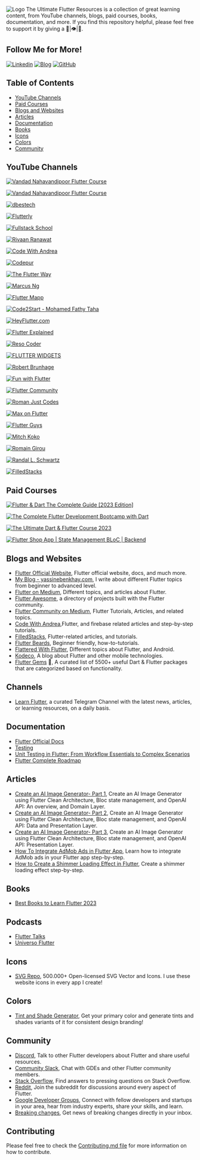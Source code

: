 ![Logo](https://raw.githubusercontent.com/yassine-bennkhay/Ultimate-Flutter-Resources/main/assets/the-ultimate-flutter-resources.png)
The Ultimate Flutter Resources is a collection of great learning content, from YouTube channels, blogs, paid courses, books, documentation, and more. If you find this repository helpful, please feel free to support it by giving a 🌟|👁️|👏.
## Follow Me for More!
[![Linkedin](https://img.shields.io/badge/linkedin-0A66C2?style=for-the-badge&logo=linkedin&logoColor=white)](https://www.linkedin.com/in/yassine-benkhay-0b73411b4/)
[![Blog](https://img.shields.io/badge/blog-424168?style=for-the-badge&logo=blog&logoColor=white)](http://yassinebenkhay.com)
[![GitHub](https://img.shields.io/badge/github-333?style=for-the-badge&logo=github&logoColor=white)](https://github.com/yassine-bennkhay)
## Table of Contents

- [YouTube Channels](#youtube-channels)
- [Paid Courses](#paid-courses)
- [Blogs and Websites](#blogs-and-websites)
- [Articles](#articles)
- [Documentation](#documentation)
- [Books](#books)
- [Icons](#icons)
- [Colors](#colors)
- [Community](#community)

## YouTube Channels

[![Vandad Nahavandipoor Flutter Course](https://img.shields.io/badge/Official%20Flutter%20YouTube%20Channel-FF0000?style=for-the-badge&logo=youtube&logoColor=white)](https://www.youtube.com/@flutterdev)

[![Vandad Nahavandipoor Flutter Course](https://img.shields.io/badge/Vandad%20Nahavandipoor-FF0000?style=for-the-badge&logo=youtube&logoColor=white)](https://www.youtube.com/playlist?list=PL6yRaaP0WPkVtoeNIGqILtRAgd3h2CNpT)

[![dbestech](https://img.shields.io/badge/dbestech-FF0000?style=for-the-badge&logo=youtube&logoColor=white)](https://www.youtube.com/@dbestech)

[![Flutterly](https://img.shields.io/badge/Flutterly-FF0000?style=for-the-badge&logo=youtube&logoColor=white)](https://www.youtube.com/@Flutterly)

[![Fullstack School](https://img.shields.io/badge/Fullstack%20School-FF0000?style=for-the-badge&logo=youtube&logoColor=white)](https://www.youtube.com/@fullstackschool7177)

[![Rivaan Ranawat](https://img.shields.io/badge/Rivaan%20Ranawat-FF0000?style=for-the-badge&logo=youtube&logoColor=white)](https://www.youtube.com/@RivaanRanawat)

[![Code With Andrea](https://img.shields.io/badge/Code%20With%20Andrea-FF0000?style=for-the-badge&logo=youtube&logoColor=white)](https://www.youtube.com/@CodeWithAndrea)

[![Codepur](https://img.shields.io/badge/Codepur-FF0000?style=for-the-badge&logo=youtube&logoColor=white)](https://www.youtube.com/@HelloCodepur)

[![The Flutter Way](https://img.shields.io/badge/The%20Flutter%20Way-FF0000?style=for-the-badge&logo=youtube&logoColor=white)](https://www.youtube.com/@TheFlutterWay)

[![Marcus Ng](https://img.shields.io/badge/Marcus%20Ng-FF0000?style=for-the-badge&logo=youtube&logoColor=white)](https://www.youtube.com/@MarcusNg)

[![Flutter Mapp](https://img.shields.io/badge/Flutter%20Mapp-FF0000?style=for-the-badge&logo=youtube&logoColor=white)](https://www.youtube.com/@FlutterMapp)

[![Code2Start - Mohamed Fathy Taha](https://img.shields.io/badge/Code2Start-FF0000?style=for-the-badge&logo=youtube&logoColor=white)](https://www.youtube.com/@Code2Start)

[![HeyFlutter.com](https://img.shields.io/badge/HeyFlutter.com-FF0000?style=for-the-badge&logo=youtube&logoColor=white)](https://www.youtube.com/@HeyFlutter)

[![Flutter Explained](https://img.shields.io/badge/Flutter%20Explained-FF0000?style=for-the-badge&logo=youtube&logoColor=white)](https://www.youtube.com/@FlutterExplained)

[![Reso Coder](https://img.shields.io/badge/Reso%20Coder-FF0000?style=for-the-badge&logo=youtube&logoColor=white)](https://www.youtube.com/@ResoCoder)

[![FLUTTER WIDGETS](https://img.shields.io/badge/FLUTTER%20WIDGETS-FF0000?style=for-the-badge&logo=youtube&logoColor=white)](https://www.youtube.com/@flutterwidgets3474)

[![Robert Brunhage](https://img.shields.io/badge/Robert%20Brunhage-FF0000?style=for-the-badge&logo=youtube&logoColor=white)](https://www.youtube.com/@RobertBrunhage)

[![Fun with Flutter](https://img.shields.io/badge/Fun%20with%20Flutter-FF0000?style=for-the-badge&logo=youtube&logoColor=white)](https://www.youtube.com/@FunwithFlutter)

[![Flutter Community](https://img.shields.io/badge/Flutter%20Community-FF0000?style=for-the-badge&logo=youtube&logoColor=white)](https://www.youtube.com/@FlutterCommunity)

[![Roman Just Codes](https://img.shields.io/badge/Roman%20Just%20Codes-FF0000?style=for-the-badge&logo=youtube&logoColor=white)](https://www.youtube.com/@romanjustcodes)

[![Max on Flutter](https://img.shields.io/badge/Max%20on%20Flutter-FF0000?style=for-the-badge&logo=youtube&logoColor=white)](https://www.youtube.com/@MaxonFlutter)

[![Flutter Guys](https://img.shields.io/badge/Flutter%20Guys-FF0000?style=for-the-badge&logo=youtube&logoColor=white)](https://www.youtube.com/@flutterguys)

[![Mitch Koko](https://img.shields.io/badge/Mitch%20Koko-FF0000?style=for-the-badge&logo=youtube&logoColor=white)](https://www.youtube.com/@createdbykoko)

[![Romain Girou](https://img.shields.io/badge/Romain%20Girou-FF0000?style=for-the-badge&logo=youtube&logoColor=white)](https://www.youtube.com/@Romain_Girou)

[![Randal L. Schwartz](https://img.shields.io/badge/Randal%20L.%20Schwartz-FF0000?style=for-the-badge&logo=youtube&logoColor=white)](https://www.youtube.com/@RandalOnDartAndFlutter)

[![FilledStacks](https://img.shields.io/badge/FilledStacks-FF0000?style=for-the-badge&logo=youtube&logoColor=white)](https://www.youtube.com/@FilledStacks)

## Paid Courses
[![Flutter & Dart The Complete Guide [2023 Edition]](https://img.shields.io/badge/Flutter%20%26%20Dart%20The%20Complete%20Guide%20%5B2023%20Edition%5D-A435F0?style=for-the-badge&logo=udemy&logoColor=white)](https://www.udemy.com/course/learn-flutter-dart-to-build-ios-android-apps/)

[![The Complete Flutter Development Bootcamp with Dart](https://img.shields.io/badge/The%20Complete%20Flutter%20Development%20Bootcamp%20with%20Dart-%23A435F0?style=for-the-badge&logo=udemy&logoColor=white)](https://www.udemy.com/course/flutter-bootcamp-with-dart/)

[![The Ultimate Dart & Flutter Course 2023](https://img.shields.io/badge/The%20Ultimate%20Dart%20%26%20Flutter%20Course%202023-%23A435F0?style=for-the-badge&logo=udemy&logoColor=white)](https://www.udemy.com/course/the-ultimate-dart-flutter-course/)

[![Flutter Shop App | State Management BLoC | Backend](https://img.shields.io/badge/Flutter%20Shop%20App%20%7C%20State%20Management%20BLoC%20%7C%20Backend-%23A435F0?style=for-the-badge&logo=udemy&logoColor=white)](https://www.udemy.com/course/course-selling-online-app-using-flutter-for-ios-and-android/)

## Blogs and Websites
- [Flutter Official Website](https://www.flutter.dev), Flutter official website, docs, and much more.
- [My Blog - yassinebenkhay.com](https://www.yassinebenkhay.com), I write about different Flutter topics from beginner to advanced level.
- [Flutter on Medium](https://medium.com/flutter), Different topics, and articles about Flutter.
- [Flutter Awesome](https://flutterawesome.com), a directory of projects built with the Flutter community.
- [Flutter Community on Medium](https://medium.com/flutter-community), Flutter Tutorials, Articles, and related topics.
- [Code With Andrea](https://codewithandrea.com),Flutter, and firebase related articles and step-by-step tutorials.
- [FilledStacks](https://www.filledstacks.com), Flutter-related articles, and tutorials.
- [Flutter Beards](https://www.flutterbeads.com), Beginner friendly, how-to-tutorials.
- [Flattered With Flutter](https://flatteredwithflutter.com/), Different topics about Flutter, and Android.
- [Kodeco](https://www.kodeco.com/flutter/articles), A blog about Flutter and other mobile technologies.
- [Flutter Gems](https://fluttergems.dev) 💎, A curated list of 5500+ useful Dart & Flutter packages that are categorized based on functionality.
## Channels
- [Learn Flutter](https://t.me/pathto_flutter), a curated Telegram Channel with the latest news, articles, or learning resources, on a daily basis.
    
## Documentation
- [Flutter Official Docs](https://docs.flutter.dev/)
- [Testing](https://docs.flutter.dev/cookbook/testing)
- [Unit Testing in Flutter: From Workflow Essentials to Complex Scenarios](https://www.toptal.com/flutter/unit-testing-flutter)
- [Flutter Complete Roadmap](https://roadmap.sh/flutter)

## Articles
- [Create an AI Image Generator- Part 1](https://yassinebenkhay.com/ai-image-generator-in-flutter-with-clean-architecture/), Create an AI Image Generator using Flutter Clean Architecture, Bloc state management, and OpenAI API: An overview, and Domain Layer.
- [Create an AI Image Generator- Part 2](https://yassinebenkhay.com/ai-image-generator-flutter-clean-architecture-part-2/), Create an AI Image Generator using Flutter Clean Architecture, Bloc state management, and OpenAI API: Data and Presentation Layer.
- [Create an AI Image Generator- Part 3](https://yassinebenkhay.com/create-an-ai-image-generator-flutter-clean-architecture-part-3/), Create an AI Image Generator using Flutter Clean Architecture, Bloc state management, and OpenAI API: Presentation Layer.
- [How To Integrate AdMob Ads in Flutter App](https://yassinebenkhay.com/how-to-integrate-admob-ads-in-flutter/), Learn how to integrate AdMob ads in your Flutter app step-by-step.
- [How to Create a Shimmer Loading Effect in Flutter](https://yassinebenkhay.com/how-to-create-a-shimmer-loading-effect-in-flutter/), Create a shimmer loading effect step-by-step.
## Books
- [Best Books to Learn Flutter 2023](https://yassinebenkhay.com/best-books-to-learn-flutter-in-2023/)
## Podcasts
- [Flutter Talks](https://bit.ly/3jK7xQo)
- [Universo Flutter](https://spoti.fi/3jOcfwv)
## Icons
- [SVG Repo](https://www.svgrepo.com/), 500.000+ Open-licensed SVG Vector and Icons. I use these website icons in every app I create!
## Colors
- [Tint and Shade Generator](https://maketintsandshades.com/), Get your primary color and generate tints and shades variants of it for consistent design branding!
## Community
- [Discord](https://discord.com/invite/N7Yshp4), Talk to other Flutter developers about Flutter and share useful resources.
- [Community Slack](https://fluttercommunity.dev/joinslack), Chat with GDEs and other Flutter community members.
- [Stack Overflow](https://stackoverflow.com/tags/flutter), Find answers to pressing questions on Stack Overflow.
- [Reddit](https://www.reddit.com/r/FlutterDev), Join the subreddit for discussions around every aspect of Flutter.
- [Google Developer Groups](https://developers.google.com/community/gdg), Connect with fellow developers and startups in your area, hear from industry experts, share your skills, and learn.
- [Breaking changes](https://groups.google.com/forum/#!forum/flutter-announce), Get news of breaking changes directly in your inbox.

## Contributing
Please feel free to check the [Contributing.md file](https://github.com/yassine-bennkhay/Ultimate-Flutter-Resources/blob/main/Contributing.md) for more information on how to contribute.
